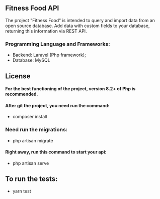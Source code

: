 ## Fitness Food API

The project "Fitness Food" is intended to query and import data from an open source database. Add data with custom fields to your database, returning this information via REST API.

### Programming Language and Frameworks:
 
- Backend: Laravel (Php framework);
- Database: MySQL

## License

#### For the best functioning of the project, version 8.2+ of Php is recommended.

#### After git the project, you need run the command:

- composer install

### Need run the migrations:
- php artisan migrate

#### Right away, run this command to start your api:

- php artisan serve

## To run the tests:

- yarn test
